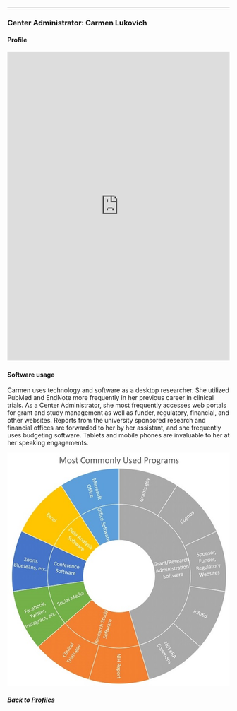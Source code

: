 ---
### Center Administrator: Carmen Lukovich
#### Profile

<embed src="https://docs.google.com/viewer?url=https://github.com/data2health/CTS-Personas/raw/master/docs/assets/CenterAdministrator_PersonaProfile.pdf&embedded=true" style="width:100%; height:700px;" frameborder="0" />
<br>

#### Software usage
Carmen uses technology and software as a desktop researcher. She utilized PubMed and EndNote more frequently in her previous career in clinical trials. As a Center Administrator, she most frequently accesses web portals for grant and study management as well as funder, regulatory, financial, and other websites. Reports from the university sponsored research and financial offices are forwarded to her by her assistant, and she frequently uses budgeting software. Tablets and mobile phones are invaluable to her at her speaking engagements.

![](../../images/CenterAdministrator_SC.jpg)

##### Back to [Profiles](index.md)
